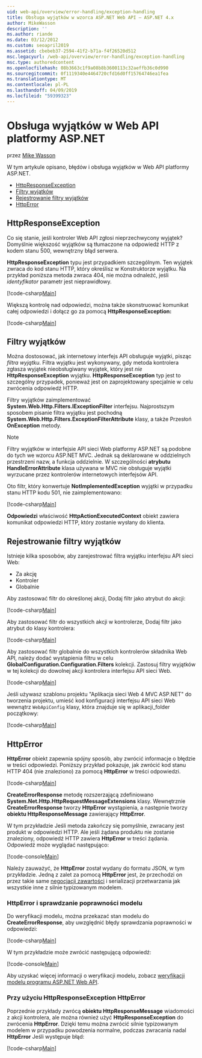 ```yaml
---
uid: web-api/overview/error-handling/exception-handling
title: Obsługa wyjątków w wzorca ASP.NET Web API — ASP.NET 4.x
author: MikeWasson
description: ''
ms.author: riande
ms.date: 03/12/2012
ms.custom: seoapril2019
ms.assetid: cbebeb37-2594-41f2-b71a-f4f26520d512
msc.legacyurl: /web-api/overview/error-handling/exception-handling
msc.type: authoredcontent
ms.openlocfilehash: 08b3663c1f9a08b8b3600113c32aeffb36c0d990
ms.sourcegitcommit: 0f1119340e4464720cfd16d0ff15764746ea1fea
ms.translationtype: MT
ms.contentlocale: pl-PL
ms.lasthandoff: 04/09/2019
ms.locfileid: "59399323"
---
```

# <a name="exception-handling-in-aspnet-web-api"></a>Obsługa wyjątków w Web API platformy ASP.NET

przez [Mike Wasson](https://github.com/MikeWasson)

W tym artykule opisano, błędów i obsługa wyjątków w Web API platformy ASP.NET.

- [HttpResponseException](#httpresponserexception)
- [Filtry wyjątków](#exception_filters)
- [Rejestrowanie filtry wyjątków](#registering_exception_filters)
- [HttpError](#httperror)

<a id="httpresponserexception"></a>
## <a name="httpresponseexception"></a>HttpResponseException

Co się stanie, jeśli kontroler Web API zgłosi nieprzechwycony wyjątek? Domyślnie większość wyjątków są tłumaczone na odpowiedź HTTP z kodem stanu 500, wewnętrzny błąd serwera.

**HttpResponseException** typu jest przypadkiem szczególnym. Ten wyjątek zwraca do kod stanu HTTP, który określisz w Konstruktorze wyjątku. Na przykład poniższa metoda zwraca 404, nie można odnaleźć, jeśli *identyfikator* parametr jest nieprawidłowy.

[!code-csharp[Main](exception-handling/samples/sample1.cs)]

Większą kontrolę nad odpowiedzi, można także skonstruować komunikat całej odpowiedzi i dołącz go za pomocą **HttpResponseException:** 

[!code-csharp[Main](exception-handling/samples/sample2.cs)]

<a id="exception_filters"></a>
## <a name="exception-filters"></a>Filtry wyjątków

Można dostosować, jak internetowy interfejs API obsługuje wyjątki, pisząc *filtra wyjątku*. Filtra wyjątku jest wykonywany, gdy metoda kontrolera zgłasza wyjątek nieobsługiwany wyjątek, który jest *nie* **HttpResponseException** wyjątku. **HttpResponseException** typ jest to szczególny przypadek, ponieważ jest on zaprojektowany specjalnie w celu zwrócenia odpowiedź HTTP.

Filtry wyjątków zaimplementować **System.Web.Http.Filters.IExceptionFilter** interfejsu. Najprostszym sposobem pisanie filtra wyjątku jest pochodną **System.Web.Http.Filters.ExceptionFilterAttribute** klasy, a także Przesłoń **OnException** metody.

> [!NOTE]
> Filtry wyjątków w interfejsie API sieci Web platformy ASP.NET są podobne do tych we wzorcu ASP.NET MVC. Jednak są deklarowane w oddzielnych przestrzeni nazw, a funkcja oddzielnie. W szczególności **atrybutu HandleErrorAttribute** klasa używana w MVC nie obsługuje wyjątki wyrzucane przez kontrolerów internetowych interfejsów API.


Oto filtr, który konwertuje **NotImplementedException** wyjątki w przypadku stanu HTTP kodu 501, nie zaimplementowano:

[!code-csharp[Main](exception-handling/samples/sample3.cs)]

**Odpowiedzi** właściwość **HttpActionExecutedContext** obiekt zawiera komunikat odpowiedzi HTTP, który zostanie wysłany do klienta.

<a id="registering_exception_filters"></a>
## <a name="registering-exception-filters"></a>Rejestrowanie filtry wyjątków

Istnieje kilka sposobów, aby zarejestrować filtra wyjątku interfejsu API sieci Web:

- Za akcję
- Kontroler
- Globalnie

Aby zastosować filtr do określonej akcji, Dodaj filtr jako atrybut do akcji:

[!code-csharp[Main](exception-handling/samples/sample4.cs)]

Aby zastosować filtr do wszystkich akcji w kontrolerze, Dodaj filtr jako atrybut do klasy kontrolera:

[!code-csharp[Main](exception-handling/samples/sample5.cs)]

Aby zastosować filtr globalnie do wszystkich kontrolerów składnika Web API, należy dodać wystąpienia filtru w celu **GlobalConfiguration.Configuration.Filters** kolekcji. Zastosuj filtry wyjątków w tej kolekcji do dowolnej akcji kontrolera interfejsu API sieci Web.

[!code-csharp[Main](exception-handling/samples/sample6.cs)]

Jeśli używasz szablonu projektu "Aplikacja sieci Web 4 MVC ASP.NET" do tworzenia projektu, umieść kod konfiguracji interfejsu API sieci Web wewnątrz `WebApiConfig` klasy, która znajduje się w aplikacji\_folder początkowy:

[!code-csharp[Main](exception-handling/samples/sample7.cs?highlight=5)]

<a id="httperror"></a>
## <a name="httperror"></a>HttpError

**HttpError** obiekt zapewnia spójny sposób, aby zwrócić informacje o błędzie w treści odpowiedzi. Poniższy przykład pokazuje, jak zwrócić kod stanu HTTP 404 (nie znaleziono) za pomocą **HttpError** w treści odpowiedzi.

[!code-csharp[Main](exception-handling/samples/sample8.cs)]

**CreateErrorResponse** metodę rozszerzającą zdefiniowano **System.Net.Http.HttpRequestMessageExtensions** klasy. Wewnętrznie **CreateErrorResponse** tworzy **HttpError** wystąpienia, a następnie tworzy **obiektu HttpResponseMessage** zawierający **HttpError**.

W tym przykładzie Jeśli metoda zakończy się pomyślnie, zwracany jest produkt w odpowiedzi HTTP. Ale jeśli żądana produktu nie zostanie znaleziony, odpowiedź HTTP zawiera **HttpError** w treści żądania. Odpowiedź może wyglądać następująco:

[!code-console[Main](exception-handling/samples/sample9.cmd)]

Należy zauważyć, że **HttpError** został wydany do formatu JSON, w tym przykładzie. Jedną z zalet za pomocą **HttpError** jest, że przechodzi on przez takie same [negocjacji zawartości](../formats-and-model-binding/content-negotiation.md) i serializacji przetwarzania jak wszystkie inne z silnie typizowanym modelem.

### <a name="httperror-and-model-validation"></a>HttpError i sprawdzanie poprawności modelu

Do weryfikacji modelu, można przekazać stan modelu do **CreateErrorResponse**, aby uwzględnić błędy sprawdzania poprawności w odpowiedzi:

[!code-csharp[Main](exception-handling/samples/sample10.cs)]

W tym przykładzie może zwrócić następującą odpowiedź:

[!code-console[Main](exception-handling/samples/sample11.cmd)]

Aby uzyskać więcej informacji o weryfikacji modelu, zobacz [weryfikacji modelu programu ASP.NET Web API](../formats-and-model-binding/model-validation-in-aspnet-web-api.md).

### <a name="using-httperror-with-httpresponseexception"></a>Przy użyciu HttpResponseException HttpError

Poprzednie przykłady zwrócą **obiektu HttpResponseMessage** wiadomości z akcji kontrolera, ale można również użyć **HttpResponseException** do zwrócenia **HttpError**. Dzięki temu można zwrócić silnie typizowanym modelem w przypadku powodzenia normalne, podczas zwracania nadal **HttpError** Jeśli występuje błąd:

[!code-csharp[Main](exception-handling/samples/sample12.cs)]

